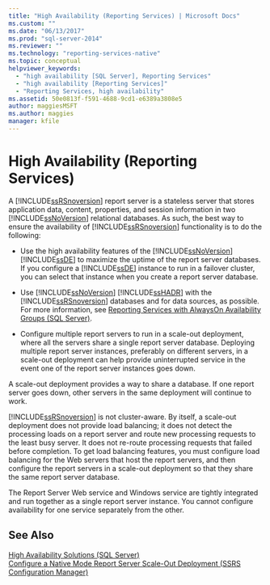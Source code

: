 ```yaml
---
title: "High Availability (Reporting Services) | Microsoft Docs"
ms.custom: ""
ms.date: "06/13/2017"
ms.prod: "sql-server-2014"
ms.reviewer: ""
ms.technology: "reporting-services-native"
ms.topic: conceptual
helpviewer_keywords: 
  - "high availability [SQL Server], Reporting Services"
  - "high availability [Reporting Services]"
  - "Reporting Services, high availability"
ms.assetid: 50e0813f-f591-4688-9cd1-e6389a3808e5
author: maggiesMSFT
ms.author: maggies
manager: kfile
---
```

# High Availability (Reporting Services)
  A [!INCLUDE[ssRSnoversion](../includes/ssrsnoversion-md.md)] report server is a stateless server that stores application data, content, properties, and session information in two [!INCLUDE[ssNoVersion](../includes/ssnoversion-md.md)] relational databases. As such, the best way to ensure the availability of [!INCLUDE[ssRSnoversion](../includes/ssrsnoversion-md.md)] functionality is to do the following:  
  
-   Use the high availability features of the [!INCLUDE[ssNoVersion](../includes/ssnoversion-md.md)] [!INCLUDE[ssDE](../includes/ssde-md.md)] to maximize the uptime of the report server databases. If you configure a [!INCLUDE[ssDE](../includes/ssde-md.md)] instance to run in a failover cluster, you can select that instance when you create a report server database.  
  
-   Use [!INCLUDE[ssNoVersion](../includes/ssnoversion-md.md)] [!INCLUDE[ssHADR](../includes/sshadr-md.md)] with the [!INCLUDE[ssRSnoversion](../includes/ssrsnoversion-md.md)] databases and for data sources, as possible. For more information, see [Reporting Services with AlwaysOn Availability Groups &#40;SQL Server&#41;](../database-engine/availability-groups/windows/reporting-services-with-always-on-availability-groups-sql-server.md).  
  
-   Configure multiple report servers to run in a scale-out deployment, where all the servers share a single report server database. Deploying multiple report server instances, preferably on different servers, in a scale-out deployment can help provide uninterrupted service in the event one of the report server instances goes down.  
  
 A scale-out deployment provides a way to share a database. If one report server goes down, other servers in the same deployment will continue to work.  
  
 [!INCLUDE[ssRSnoversion](../includes/ssrsnoversion-md.md)] is not cluster-aware. By itself, a scale-out deployment does not provide load balancing; it does not detect the processing loads on a report server and route new processing requests to the least busy server. It does not re-route processing requests that failed before completion. To get load balancing features, you must configure load balancing for the Web servers that host the report servers, and then configure the report servers in a scale-out deployment so that they share the same report server database.  
  
 The Report Server Web service and Windows service are tightly integrated and run together as a single report server instance. You cannot configure availability for one service separately from the other.  
  
## See Also  
 [High Availability Solutions &#40;SQL Server&#41;](../sql-server/failover-clusters/high-availability-solutions-sql-server.md)   
 [Configure a Native Mode Report Server Scale-Out Deployment &#40;SSRS Configuration Manager&#41;](install-windows/configure-a-native-mode-report-server-scale-out-deployment.md)  
  
  
